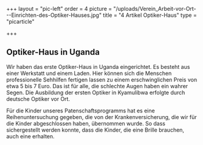 +++
layout = "pic-left"
order = 4
picture = "/uploads/Verein_Arbeit-vor-Ort---Einrichten-des-Optiker-Hauses.jpg"
title = "4 Artikel Optiker-Haus"
type = "picarticle"

+++
## Optiker-Haus in Uganda

Wir haben das erste Optiker-Haus in Uganda eingerichtet. Es besteht aus einer Werkstatt und einem Laden. Hier können sich die Menschen professionelle Sehhilfen fertigen lassen zu einem erschwinglichen Preis von etwa 5 bis 7 Euro. Das ist für alle, die schlechte Augen haben ein wahrer Segen. Die Ausbildung der ersten Optiker in Kyamulibwa erfolgte durch deutsche Optiker vor Ort. 

Für die Kinder unseres Patenschaftsprogramms hat es eine Reihenuntersuchung gegeben, die von der Krankenversicherung, die wir für die Kinder abgeschlossen haben, übernommen wurde. So dass sichergestellt werden konnte, dass die Kinder, die eine Brille brauchen, auch eine erhalten. 